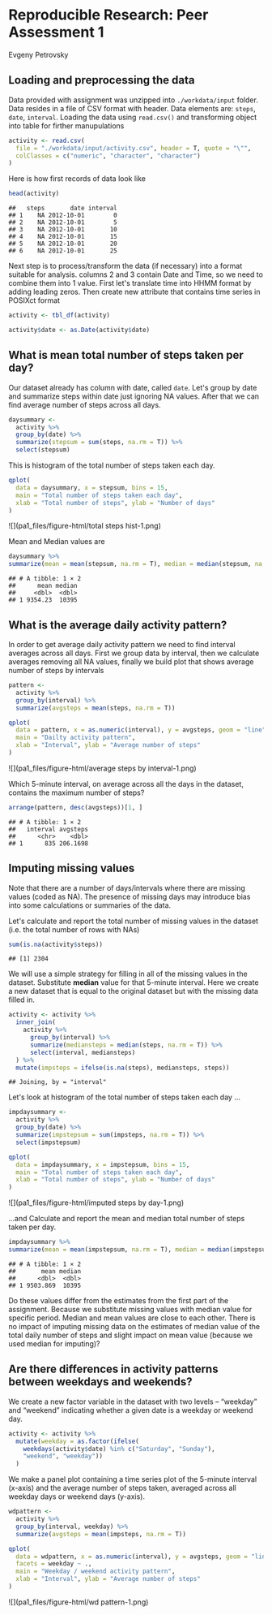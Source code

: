 # Reproducible Research: Peer Assessment 1
Evgeny Petrovsky  


## Loading and preprocessing the data


Data provided with assignment was unzipped into `./workdata/input` folder. Data resides in a file of CSV format with header. Data elements are: `steps`, `date`, `interval`. 
Loading the data using `read.csv()` and transforming object into table for firther manupulations

```r
activity <- read.csv(
  file = "./workdata/input/activity.csv", header = T, quote = "\"", 
  colClasses = c("numeric", "character", "character")
)
```

Here is how first records of data look like

```r
head(activity)
```

```
##   steps       date interval
## 1    NA 2012-10-01        0
## 2    NA 2012-10-01        5
## 3    NA 2012-10-01       10
## 4    NA 2012-10-01       15
## 5    NA 2012-10-01       20
## 6    NA 2012-10-01       25
```

Next step is to process/transform the data (if necessary) into a format suitable for analysis. 
columns 2 and 3 contain Date and Time, so we need to combine them into 1 value.
First let's translate time into HHMM format by adding leading zeros. Then create new attribute that contains time series in POSIXct format

```r
activity <- tbl_df(activity)

activity$date <- as.Date(activity$date)
```

## What is mean total number of steps taken per day?

Our dataset already has column with date, called `date`. Let's group by date and summarize steps within date just ignoring NA values. After that we can find average number of steps across all days.

```r
daysummary <- 
  activity %>% 
  group_by(date) %>% 
  summarize(stepsum = sum(steps, na.rm = T)) %>%
  select(stepsum)
```

This is histogram of the total number of steps taken each day.

```r
qplot(
  data = daysummary, x = stepsum, bins = 15,
  main = "Total number of steps taken each day",
  xlab = "Total number of steps", ylab = "Number of days"
)
```

![](pa1_files/figure-html/total steps hist-1.png)<!-- -->

Mean and Median values are

```r
daysummary %>% 
summarize(mean = mean(stepsum, na.rm = T), median = median(stepsum, na.rm = T))
```

```
## # A tibble: 1 × 2
##      mean median
##     <dbl>  <dbl>
## 1 9354.23  10395
```

## What is the average daily activity pattern?

In order to get average daily activity pattern we need to find interval averages across all days.
First we group data by interval, then we calculate averages removing all NA values, finally we build plot that shows average number of steps by intervals

```r
pattern <- 
  activity %>%
  group_by(interval) %>%
  summarize(avgsteps = mean(steps, na.rm = T))

qplot(
  data = pattern, x = as.numeric(interval), y = avgsteps, geom = "line", 
  main = "Dailty activity pattern", 
  xlab = "Interval", ylab = "Average number of steps"
)
```

![](pa1_files/figure-html/average steps by interval-1.png)<!-- -->

Which 5-minute interval, on average across all the days in the dataset, contains the maximum number of steps?

```r
arrange(pattern, desc(avgsteps))[1, ]
```

```
## # A tibble: 1 × 2
##   interval avgsteps
##      <chr>    <dbl>
## 1      835 206.1698
```

## Imputing missing values

Note that there are a number of days/intervals where there are missing values (coded as NA). The presence of missing days may introduce bias into some calculations or summaries of the data.

Let's calculate and report the total number of missing values in the dataset (i.e. the total number of rows with NAs)


```r
sum(is.na(activity$steps))
```

```
## [1] 2304
```

We will use a simple strategy for filling in all of the missing values in the dataset. Substitute **median** value for that 5-minute interval. Here we create a new dataset that is equal to the original dataset but with the missing data filled in.


```r
activity <- activity %>%
  inner_join(
    activity %>% 
      group_by(interval) %>% 
      summarize(mediansteps = median(steps, na.rm = T)) %>%
      select(interval, mediansteps)
  ) %>%
  mutate(impsteps = ifelse(is.na(steps), mediansteps, steps))
```

```
## Joining, by = "interval"
```

Let's look at histogram of the total number of steps taken each day ...


```r
impdaysummary <- 
  activity %>% 
  group_by(date) %>% 
  summarize(impstepsum = sum(impsteps, na.rm = T)) %>%
  select(impstepsum)

qplot(
  data = impdaysummary, x = impstepsum, bins = 15,
  main = "Total number of steps taken each day",
  xlab = "Total number of steps", ylab = "Number of days"
)
```

![](pa1_files/figure-html/imputed steps by day-1.png)<!-- -->

...and Calculate and report the mean and median total number of steps taken per day. 


```r
impdaysummary %>% 
summarize(mean = mean(impstepsum, na.rm = T), median = median(impstepsum, na.rm = T))
```

```
## # A tibble: 1 × 2
##       mean median
##      <dbl>  <dbl>
## 1 9503.869  10395
```

Do these values differ from the estimates from the first part of the assignment. Because we substitute missing values with median value for specific period. Median and mean values are close to each other. There is no impact of imputing missing data on the estimates of median value of the total daily number of steps and slight impact on mean value (because we used median for imputing)?

## Are there differences in activity patterns between weekdays and weekends?

We create a new factor variable in the dataset with two levels – “weekday” and “weekend” indicating whether a given date is a weekday or weekend day.

```r
activity <- activity %>%
  mutate(weekday = as.factor(ifelse(
    weekdays(activity$date) %in% c("Saturday", "Sunday"), 
    "weekend", "weekday"))
  )
```

We make a panel plot containing a time series plot of the 5-minute interval (x-axis) and the average number of steps taken, averaged across all weekday days or weekend days (y-axis).


```r
wdpattern <- 
  activity %>%
  group_by(interval, weekday) %>%
  summarize(avgsteps = mean(impsteps, na.rm = T))

qplot(
  data = wdpattern, x = as.numeric(interval), y = avgsteps, geom = "line",
  facets = weekday ~ .,
  main = "Weekday / weekend activity pattern", 
  xlab = "Interval", ylab = "Average number of steps"
)
```

![](pa1_files/figure-html/wd pattern-1.png)<!-- -->
